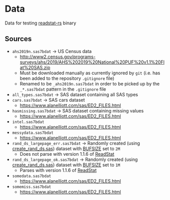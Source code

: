 # Data
Data for testing [readstat-rs](https://github.com/curtisalexander/readstat-rs) binary


## Sources
- `ahs2019n.sas7bdat` &rarr; US Census data
  - http://www2.census.gov/programs-surveys/ahs/2019/AHS%202019%20National%20PUF%20v1.1%20Flat%20SAS.zip
  - Must be downloaded manually as currently ignored by `git` (i.e. has been added to the repository `.gitignore` file)
  - Renamed to be `_ahs2019n.sas7bdat` in order to be picked up by the `_*.sas7bdat` pattern in the `.gitignore` file
- `all_types.sas7bdat` &rarr; SAS dataset containing all SAS types
- `cars.sas7bdat` &rarr; SAS cars dataset
  - https://www.alanelliott.com/sas/ED2_FILES.html
- `hasmissing.sas7bdat` &rarr; SAS dataset containing missing values
  - https://www.alanelliott.com/sas/ED2_FILES.html
- `intel.sas7bdat`
  - https://www.alanelliott.com/sas/ED2_FILES.html
- `messydata.sas7bdat`
  - https://www.alanelliott.com/sas/ED2_FILES.html
- `rand_ds_largepage_err.sas7bdat` &rarr; Randomly created (using [create_rand_ds.sas](../util/create_rand_ds.sas)) dataset with [BUFSIZE]() set to `2M`
  - Does not parse with version 1.1.6 of [ReadStat](https://github.com/WizardMac/ReadStat)
- `rand_ds_largepage_ok.sas7bdat` &rarr; Randomly created (using [create_rand_ds.sas](../util/create_rand_ds.sas)) dataset with [BUFSIZE]() set to `1M`
  - Parses with version 1.1.6 of [ReadStat](https://github.com/WizardMac/ReadStat)
- `somedata.sas7bdat`
  - https://www.alanelliott.com/sas/ED2_FILES.html
- `somemiss.sas7bdat`
  - https://www.alanelliott.com/sas/ED2_FILES.html